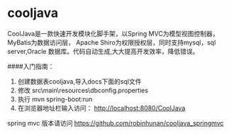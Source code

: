 # cooljava
CoolJava是一款快速开发模块化脚手架，以Spring MVC为模型视图控制器，MyBatis为数据访问层， Apache Shiro为权限授权层，同时支持mysql，sql server,Oracle 数据库。代码自动生成,大大提高开发效率，降低错误。

####入门指南：
1. 创建数据表cooljava,导入docs下面的sql文件
2. 修改 src\main\resources\dbconfig.properties 
3. 执行 mvn spring-boot:run
4. 在浏览器地址栏输入访问： [http://localhost:8080/CoolJava](http://localhost:8080/CoolJava "http://localhost:8080/CoolJava")

spring mvc 版本请访问 
   https://github.com/robinhunan/cooljava_springmvc
